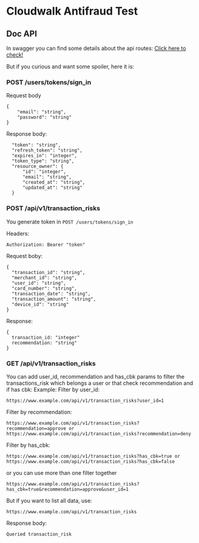 # Cloudwalk Antifraud Test

## Doc API
In swagger you can find some details about the api routes:
[Click here to check!](https://localhost:3000/api/v1/api-docs)

But if you curious and want some spoiler, here it is:

### POST /users/tokens/sign_in
Request body
```
{
    "email": "string",
    "password": "string"
}
```

Response body:
```
  "token": "string",
  "refresh_token": "string",
  "expires_in": "integer",
  "token_type": "string",
  "resource_owner": {
      "id": "integer",
      "email": "string",
      "created_at": "string",
      "updated_at": "string"
  }
```

### POST /api/v1/transaction_risks
You generate token in `POST /users/tokens/sign_in`

Headers:
```
Authorization: Bearer "token"
```

Request boby:
```
{
  "transaction_id": "string",
  "merchant_id": "string",
  "user_id": "string",
  "card_number": "string",
  "transaction_date": "string",
  "transaction_amount": "string",
  "device_id": "string"
}
```

Response:
```
{
  transaction_id: "integer"
  recommendation: "string"
}
```

### GET /api/v1/transaction_risks
You can add user_id, recommendation and has_cbk params to filter the transactions_risk which belongs a user or that check recommendation and if has cbk:
Example:
Filter by user_id:
```
https://www.example.com/api/v1/transaction_risks?user_id=1
```

Filter by recommendation:
```
https://www.example.com/api/v1/transaction_risks?recommendation=approve or https://www.example.com/api/v1/transaction_risks?recommendation=deny
```

Filter by has_cbk:
```
https://www.example.com/api/v1/transaction_risks?has_cbk=true or https://www.example.com/api/v1/transaction_risks?has_cbk=false
```

or you can use more than one filter together
```
https://www.example.com/api/v1/transaction_risks?has_cbk=true&recommendation=approve&user_id=1
```

But if you want to list all data, use:
```
https://www.example.com/api/v1/transaction_risks
```

Response body:
```
Queried transaction_risk
```
